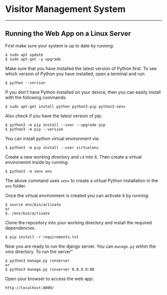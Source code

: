 # Visitor Management System

---
## Running the Web App on a Linux Server

First make sure your system is up to date by running:

```shell
$ sudo apt update
$ sudo apt-get -y upgrade
```

Make sure that you have installed the latest version of Python first. To see which version of Python you have installed, open a terminal and run:

```shell
$ python --version
```

If you don't have Python installed on your device, then you can easily install with the following commands:

```shell
$ sudo apt-get install python python3-pip python3-venv
```

Also check if you have the latest version of pip.

```shell
$ python3 -m pip install --user --upgrade pip
$ python3 -m pip --version
```

You can install python virtual environment via:

```shell
$ python3 -m pip install --user virtualenv
```

Create a new working directory and `cd` into it. Then create a virtual environemnt inside by running:

```shell
$ python3 -m venv env
```

The above command uses `venv` to create a virtual Python installation in the `env` folder.

Once the virtual environment is created you can activate it by running:

```shell
$ source env/bin/activate
or
$. /env/bin/activate
```

Clone the repository into your working directory and install the required dependencies.

```shell
$ pip install -r requirements.txt
```

Now you are ready to run the django server. You can `manage.py` within the vms directory. To run the server"

```shell
$ python3 manage.py runserver
or
$ python3 manage.py runserver 0.0.0.0:80
```

Open your browser to access the web app:

```shell
http://localhost:8000/
```
